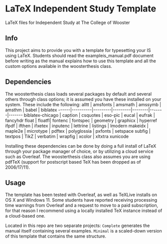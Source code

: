 # LaTeX Independent Study Template
LaTeX files for Independent Study at The College of Wooster

## Info
This project aims to provide you with a template for typesetting your IS using LaTeX. Students should read the exampleis_manual.pdf document before writing as the manual explains how to use this template and all the custom options available in the woosterthesis class.

## Dependencies
The woosterthesis class loads several packages by default and several others through class options; it is assumed you have these installed on your system. These include the following:
alltt | amsfonts | amsmath | amssymb | amsthm | babel | biblatex 
------|----------|---------|---------|--------|-------|-------
biblatex-chicago | caption | csquotes | eso-pic | eucal | eufrak | fancyhdr 
float | floatfl| fontenc | fontspec | geometry | graphicx | hyperref
ifpdf | ifthen | ifxetex | inputenc | lettrine | listings | lmodern 
makeidx | maple2e | microtype | pdftex | polyglossia | pxfonts | setspace 
subfig | textpos | TikZ | verbatim | wrapfig | xcolor | xltxtra
xunicode

Installing these dependencies can be done by doing a full install of LaTeX through your package manager of choice, or by utilizing a cloud service such as Overleaf. The woosterthesis class also assumes you are using pdfTeX (support for postscript based TeX has been dropped as of 2006/17/11).

## Usage
The template has been tested with Overleaf, as well as TeXLive installs on OS X and Windows 11. Some students have reported receiving processing time warnings from Overleaf and a request to move to a paid subscription, for that reason I recommend using a locally installed TeX instance instead of a cloud-based one.

Located in this repo are two separate projects: `Complete` generates the manual itself containing several examples. `Minimal` is a scaled-down version of this template that contains the same structure.
